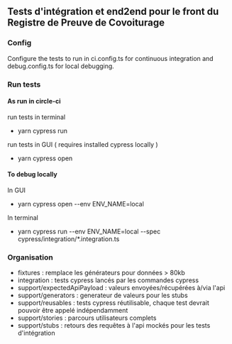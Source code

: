 ## Tests d'intégration et end2end pour le front du Registre de Preuve de Covoiturage

### Config

Configure the tests to run in ci.config.ts for continuous integration and debug.config.ts for local debugging.

### Run tests

#### As run in circle-ci

run tests in terminal

- yarn cypress run

run tests in GUI ( requires installed cypress locally )

- yarn cypress open

#### To debug locally

In GUI

- yarn cypress open --env ENV_NAME=local

In terminal

- yarn cypress run --env ENV_NAME=local --spec cypress/integration/\*.integration.ts

### Organisation

- fixtures : remplace les générateurs pour données > 80kb
- integration : tests cypress lancés par les commandes cypress
- support/expectedApiPayload : valeurs envoyées/récupérées à/via l'api
- support/generators : generateur de valeurs pour les stubs
- support/reusables : tests cypress réutilisable, chaque test devrait pouvoir être appelé indépendamment
- support/stories : parcours utilisateurs complets
- support/stubs : retours des requêtes à l'api mockés pour les tests d'intégration

